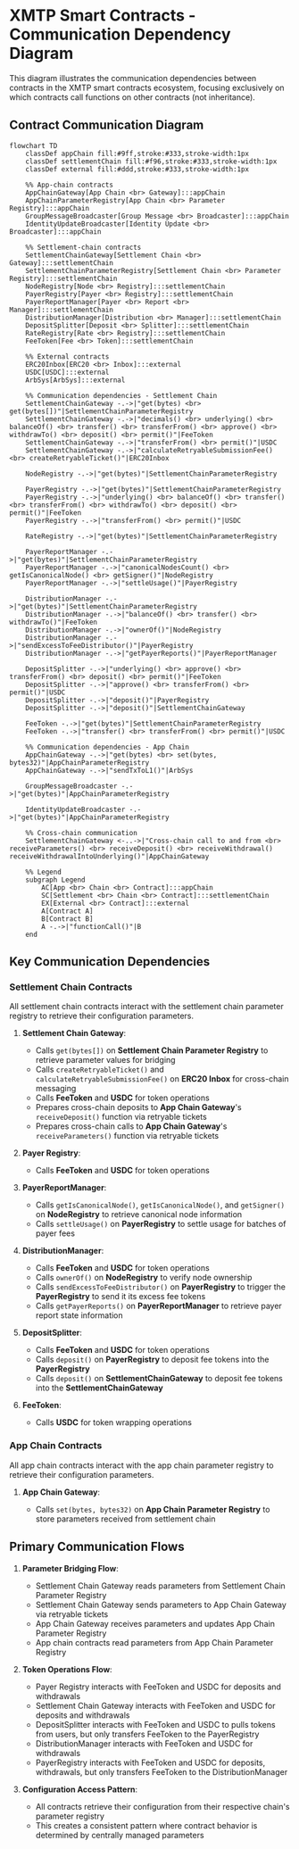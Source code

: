 # XMTP Smart Contracts - Communication Dependency Diagram

This diagram illustrates the communication dependencies between contracts in the XMTP smart contracts ecosystem, focusing exclusively on which contracts call functions on other contracts (not inheritance).

## Contract Communication Diagram

```mermaid
flowchart TD
    classDef appChain fill:#9ff,stroke:#333,stroke-width:1px
    classDef settlementChain fill:#f96,stroke:#333,stroke-width:1px
    classDef external fill:#ddd,stroke:#333,stroke-width:1px

    %% App-chain contracts
    AppChainGateway[App Chain <br> Gateway]:::appChain
    AppChainParameterRegistry[App Chain <br> Parameter Registry]:::appChain
    GroupMessageBroadcaster[Group Message <br> Broadcaster]:::appChain
    IdentityUpdateBroadcaster[Identity Update <br> Broadcaster]:::appChain

    %% Settlement-chain contracts
    SettlementChainGateway[Settlement Chain <br> Gateway]:::settlementChain
    SettlementChainParameterRegistry[Settlement Chain <br> Parameter Registry]:::settlementChain
    NodeRegistry[Node <br> Registry]:::settlementChain
    PayerRegistry[Payer <br> Registry]:::settlementChain
    PayerReportManager[Payer <br> Report <br> Manager]:::settlementChain
    DistributionManager[Distribution <br> Manager]:::settlementChain
    DepositSplitter[Deposit <br> Splitter]:::settlementChain
    RateRegistry[Rate <br> Registry]:::settlementChain
    FeeToken[Fee <br> Token]:::settlementChain

    %% External contracts
    ERC20Inbox[ERC20 <br> Inbox]:::external
    USDC[USDC]:::external
    ArbSys[ArbSys]:::external

    %% Communication dependencies - Settlement Chain
    SettlementChainGateway -.->|"get(bytes) <br> get(bytes[])"|SettlementChainParameterRegistry
    SettlementChainGateway -.->|"decimals() <br> underlying() <br> balanceOf() <br> transfer() <br> transferFrom() <br> approve() <br> withdrawTo() <br> deposit() <br> permit()"|FeeToken
    SettlementChainGateway -.->|"transferFrom() <br> permit()"|USDC
    SettlementChainGateway -.->|"calculateRetryableSubmissionFee() <br> createRetryableTicket()"|ERC20Inbox

    NodeRegistry -.->|"get(bytes)"|SettlementChainParameterRegistry

    PayerRegistry -.->|"get(bytes)"|SettlementChainParameterRegistry
    PayerRegistry -.->|"underlying() <br> balanceOf() <br> transfer() <br> transferFrom() <br> withdrawTo() <br> deposit() <br> permit()"|FeeToken
    PayerRegistry -.->|"transferFrom() <br> permit()"|USDC

    RateRegistry -.->|"get(bytes)"|SettlementChainParameterRegistry

    PayerReportManager -.->|"get(bytes)"|SettlementChainParameterRegistry
    PayerReportManager -.->|"canonicalNodesCount() <br> getIsCanonicalNode() <br> getSigner()"|NodeRegistry
    PayerReportManager -.->|"settleUsage()"|PayerRegistry

    DistributionManager -.->|"get(bytes)"|SettlementChainParameterRegistry
    DistributionManager -.->|"balanceOf() <br> transfer() <br> withdrawTo()"|FeeToken
    DistributionManager -.->|"ownerOf()"|NodeRegistry
    DistributionManager -.->|"sendExcessToFeeDistributor()"|PayerRegistry
    DistributionManager -.->|"getPayerReports()"|PayerReportManager

    DepositSplitter -.->|"underlying() <br> approve() <br> transferFrom() <br> deposit() <br> permit()"|FeeToken
    DepositSplitter -.->|"approve() <br> transferFrom() <br> permit()"|USDC
    DepositSplitter -.->|"deposit()"|PayerRegistry
    DepositSplitter -.->|"deposit()"|SettlementChainGateway

    FeeToken -.->|"get(bytes)"|SettlementChainParameterRegistry
    FeeToken -.->|"transfer() <br> transferFrom() <br> permit()"|USDC

    %% Communication dependencies - App Chain
    AppChainGateway -.->|"get(bytes) <br> set(bytes, bytes32)"|AppChainParameterRegistry
    AppChainGateway -.->|"sendTxToL1()"|ArbSys

    GroupMessageBroadcaster -.->|"get(bytes)"|AppChainParameterRegistry

    IdentityUpdateBroadcaster -.->|"get(bytes)"|AppChainParameterRegistry

    %% Cross-chain communication
    SettlementChainGateway <-..->|"Cross-chain call to and from <br> receiveParameters() <br> receiveDeposit() <br> receiveWithdrawal() receiveWithdrawalIntoUnderlying()"|AppChainGateway

    %% Legend
    subgraph Legend
        AC[App <br> Chain <br> Contract]:::appChain
        SC[Settlement <br> Chain <br> Contract]:::settlementChain
        EX[External <br> Contract]:::external
        A[Contract A]
        B[Contract B]
        A -.->|"functionCall()"|B
    end
```

## Key Communication Dependencies

### Settlement Chain Contracts

All settlement chain contracts interact with the settlement chain parameter registry to retrieve their configuration parameters.

1. **Settlement Chain Gateway**:

   - Calls `get(bytes[])` on **Settlement Chain Parameter Registry** to retrieve parameter values for bridging
   - Calls `createRetryableTicket()` and `calculateRetryableSubmissionFee()` on **ERC20 Inbox** for cross-chain messaging
   - Calls **FeeToken** and **USDC** for token operations
   - Prepares cross-chain deposits to **App Chain Gateway**'s `receiveDeposit()` function via retryable tickets
   - Prepares cross-chain calls to **App Chain Gateway**'s `receiveParameters()` function via retryable tickets

2. **Payer Registry**:

   - Calls **FeeToken** and **USDC** for token operations

3. **PayerReportManager**:

   - Calls `getIsCanonicalNode()`, `getIsCanonicalNode()`, and `getSigner()` on **NodeRegistry** to retrieve canonical node information
   - Calls `settleUsage()` on **PayerRegistry** to settle usage for batches of payer fees

4. **DistributionManager**:

   - Calls **FeeToken** and **USDC** for token operations
   - Calls `ownerOf()` on **NodeRegistry** to verify node ownership
   - Calls `sendExcessToFeeDistributor()` on **PayerRegistry** to trigger the **PayerRegistry** to send it its excess fee tokens
   - Calls `getPayerReports()` on **PayerReportManager** to retrieve payer report state information

5. **DepositSplitter**:

   - Calls **FeeToken** and **USDC** for token operations
   - Calls `deposit()` on **PayerRegistry** to deposit fee tokens into the **PayerRegistry**
   - Calls `deposit()` on **SettlementChainGateway** to deposit fee tokens into the **SettlementChainGateway**

6. **FeeToken**:

   - Calls **USDC** for token wrapping operations

### App Chain Contracts

All app chain contracts interact with the app chain parameter registry to retrieve their configuration parameters.

1. **App Chain Gateway**:

   - Calls `set(bytes, bytes32)` on **App Chain Parameter Registry** to store parameters received from settlement chain

## Primary Communication Flows

1. **Parameter Bridging Flow**:

   - Settlement Chain Gateway reads parameters from Settlement Chain Parameter Registry
   - Settlement Chain Gateway sends parameters to App Chain Gateway via retryable tickets
   - App Chain Gateway receives parameters and updates App Chain Parameter Registry
   - App chain contracts read parameters from App Chain Parameter Registry

2. **Token Operations Flow**:

   - Payer Registry interacts with FeeToken and USDC for deposits and withdrawals
   - Settlement Chain Gateway interacts with FeeToken and USDC for deposits and withdrawals
   - DepositSplitter interacts with FeeToken and USDC to pulls tokens from users, but only transfers FeeToken to the PayerRegistry
   - DistributionManager interacts with FeeToken and USDC for withdrawals
   - PayerRegistry interacts with FeeToken and USDC for deposits, withdrawals, but only transfers FeeToken to the DistributionManager

3. **Configuration Access Pattern**:
   - All contracts retrieve their configuration from their respective chain's parameter registry
   - This creates a consistent pattern where contract behavior is determined by centrally managed parameters
